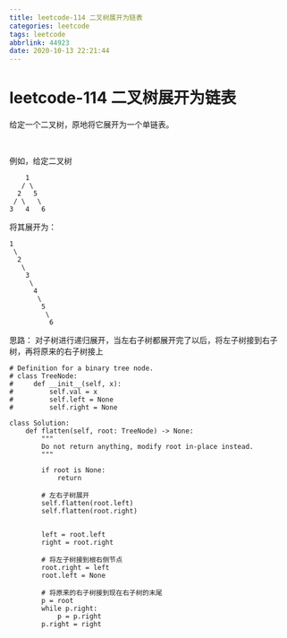 ```yaml
---
title: leetcode-114 二叉树展开为链表
categories: leetcode
tags: leetcode
abbrlink: 44923
date: 2020-10-13 22:21:44
---
```

# leetcode-114 二叉树展开为链表
给定一个二叉树，原地将它展开为一个单链表。

 

例如，给定二叉树

        1
       / \
      2   5
     / \   \
    3   4   6

将其展开为：

    1
     \
      2
       \
        3
         \
          4
           \
            5
             \
              6

思路：
对子树进行递归展开，当左右子树都展开完了以后，将左子树接到右子树，再将原来的右子树接上

```python3
# Definition for a binary tree node.
# class TreeNode:
#     def __init__(self, x):
#         self.val = x
#         self.left = None
#         self.right = None

class Solution:
    def flatten(self, root: TreeNode) -> None:
        """
        Do not return anything, modify root in-place instead.
        """
        
        if root is None:
            return 
        
        # 左右子树展开
        self.flatten(root.left)
        self.flatten(root.right)
        

        left = root.left
        right = root.right

        # 将左子树接到根右侧节点
        root.right = left
        root.left = None
        
        # 将原来的右子树接到现在右子树的末尾
        p = root
        while p.right:
            p = p.right
        p.right = right
```